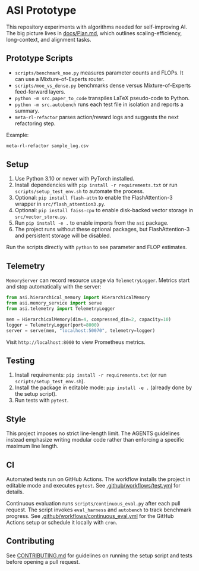 # ASI Prototype

This repository experiments with algorithms needed for self-improving AI. The big picture lives in
[docs/Plan.md](docs/Plan.md), which outlines scaling-efficiency, long-context, and alignment tasks.

## Prototype Scripts

- `scripts/benchmark_moe.py` measures parameter counts and FLOPs. It can use a Mixture-of-Experts router.
- `scripts/moe_vs_dense.py` benchmarks dense versus Mixture-of-Experts feed-forward layers.
- `python -m src.paper_to_code` transpiles LaTeX pseudo-code to Python.
- `python -m src.autobench` runs each test file in isolation and reports a summary.
- `meta-rl-refactor` parses action/reward logs and suggests the next refactoring step.

Example:

```bash
meta-rl-refactor sample_log.csv
```

## Setup

1. Use Python 3.10 or newer with PyTorch installed.
2. Install dependencies with `pip install -r requirements.txt` or run
   `scripts/setup_test_env.sh` to automate the process.
3. Optional: `pip install flash-attn` to enable the FlashAttention-3 wrapper in `src/flash_attention3.py`.
4. Optional: `pip install faiss-cpu` to enable disk-backed vector storage in `src/vector_store.py`.
5. Run `pip install -e .` to enable imports from the `asi` package.
6. The project runs without these optional packages, but FlashAttention-3 and persistent storage will be disabled.

Run the scripts directly with `python` to see parameter and FLOP estimates.

## Telemetry

`MemoryServer` can record resource usage via `TelemetryLogger`. Metrics start
and stop automatically with the server:

```python
from asi.hierarchical_memory import HierarchicalMemory
from asi.memory_service import serve
from asi.telemetry import TelemetryLogger

mem = HierarchicalMemory(dim=4, compressed_dim=2, capacity=10)
logger = TelemetryLogger(port=8000)
server = serve(mem, "localhost:50070", telemetry=logger)
```

Visit `http://localhost:8000` to view Prometheus metrics.

## Testing

1. Install requirements: `pip install -r requirements.txt` (or run
   `scripts/setup_test_env.sh`).
2. Install the package in editable mode: `pip install -e .` (already done by
   the setup script).
3. Run tests with `pytest`.

## Style

This project imposes no strict line-length limit. The AGENTS guidelines instead emphasize writing modular
code rather than enforcing a specific maximum line length.

## CI

Automated tests run on GitHub Actions. The workflow installs the project in editable mode and executes `pytest`.
See [.github/workflows/test.yml](.github/workflows/test.yml) for details.

Continuous evaluation runs `scripts/continuous_eval.py` after each pull request.
The script invokes `eval_harness` and `autobench` to track benchmark progress.
See [.github/workflows/continuous_eval.yml](.github/workflows/continuous_eval.yml)
for the GitHub Actions setup or schedule it locally with `cron`.

## Contributing

See [CONTRIBUTING.md](CONTRIBUTING.md) for guidelines on running the setup script
and tests before opening a pull request.
